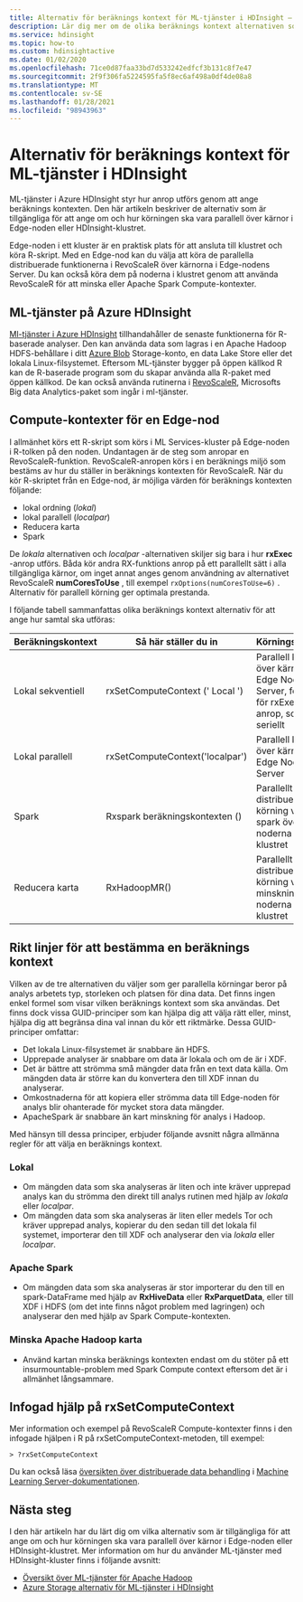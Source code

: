 ```yaml
---
title: Alternativ för beräknings kontext för ML-tjänster i HDInsight – Azure
description: Lär dig mer om de olika beräknings kontext alternativen som är tillgängliga för användare med ML-tjänster i HDInsight
ms.service: hdinsight
ms.topic: how-to
ms.custom: hdinsightactive
ms.date: 01/02/2020
ms.openlocfilehash: 71ce0d87faa33bd7d533242edfcf3b131c8f7e47
ms.sourcegitcommit: 2f9f306fa5224595fa5f8ec6af498a0df4de08a8
ms.translationtype: MT
ms.contentlocale: sv-SE
ms.lasthandoff: 01/28/2021
ms.locfileid: "98943963"
---
```

# <a name="compute-context-options-for-ml-services-on-hdinsight"></a>Alternativ för beräknings kontext för ML-tjänster i HDInsight

ML-tjänster i Azure HDInsight styr hur anrop utförs genom att ange beräknings kontexten. Den här artikeln beskriver de alternativ som är tillgängliga för att ange om och hur körningen ska vara parallell över kärnor i Edge-noden eller HDInsight-klustret.

Edge-noden i ett kluster är en praktisk plats för att ansluta till klustret och köra R-skript. Med en Edge-nod kan du välja att köra de parallella distribuerade funktionerna i RevoScaleR över kärnorna i Edge-nodens Server. Du kan också köra dem på noderna i klustret genom att använda RevoScaleR för att minska eller Apache Spark Compute-kontexter.

## <a name="ml-services-on-azure-hdinsight"></a>ML-tjänster på Azure HDInsight

[Ml-tjänster i Azure HDInsight](r-server-overview.md) tillhandahåller de senaste funktionerna för R-baserade analyser. Den kan använda data som lagras i en Apache Hadoop HDFS-behållare i ditt [Azure Blob](../../storage/common/storage-introduction.md "Azure Blob Storage") Storage-konto, en data Lake Store eller det lokala Linux-filsystemet. Eftersom ML-tjänster bygger på öppen källkod R kan de R-baserade program som du skapar använda alla R-paket med öppen källkod. De kan också använda rutinerna i [RevoScaleR](/machine-learning-server/r-reference/revoscaler/revoscaler), Microsofts Big data Analytics-paket som ingår i ml-tjänster.  

## <a name="compute-contexts-for-an-edge-node"></a>Compute-kontexter för en Edge-nod

I allmänhet körs ett R-skript som körs i ML Services-kluster på Edge-noden i R-tolken på den noden. Undantagen är de steg som anropar en RevoScaleR-funktion. RevoScaleR-anropen körs i en beräknings miljö som bestäms av hur du ställer in beräknings kontexten för RevoScaleR.  När du kör R-skriptet från en Edge-nod, är möjliga värden för beräknings kontexten följande:

- lokal ordning (*lokal*)
- lokal parallell (*localpar*)
- Reducera karta
- Spark

De *lokala* alternativen och *localpar* -alternativen skiljer sig bara i hur **rxExec** -anrop utförs. Båda kör andra RX-funktions anrop på ett parallellt sätt i alla tillgängliga kärnor, om inget annat anges genom användning av alternativet RevoScaleR **numCoresToUse** , till exempel `rxOptions(numCoresToUse=6)` . Alternativ för parallell körning ger optimala prestanda.

I följande tabell sammanfattas olika beräknings kontext alternativ för att ange hur samtal ska utföras:

| Beräkningskontext  | Så här ställer du in                      | Körningskontext                        |
| ---------------- | ------------------------------- | ---------------------------------------- |
| Lokal sekventiell | rxSetComputeContext (' Local ')    | Parallell körning över kärnorna i Edge Node Server, förutom för rxExec-anrop, som körs seriellt |
| Lokal parallell   | rxSetComputeContext('localpar') | Parallell körning över kärnorna i Edge Node Server |
| Spark            | Rxspark beräkningskontexten ()                       | Parallellt distribuerad körning via spark över noderna i HDI-klustret |
| Reducera karta       | RxHadoopMR()                    | Parallellt distribuerad körning via kart minskning över noderna i HDI-klustret |

## <a name="guidelines-for-deciding-on-a-compute-context"></a>Rikt linjer för att bestämma en beräknings kontext

Vilken av de tre alternativen du väljer som ger parallella körningar beror på analys arbetets typ, storleken och platsen för dina data. Det finns ingen enkel formel som visar vilken beräknings kontext som ska användas. Det finns dock vissa GUID-principer som kan hjälpa dig att välja rätt eller, minst, hjälpa dig att begränsa dina val innan du kör ett riktmärke. Dessa GUID-principer omfattar:

- Det lokala Linux-filsystemet är snabbare än HDFS.
- Upprepade analyser är snabbare om data är lokala och om de är i XDF.
- Det är bättre att strömma små mängder data från en text data källa. Om mängden data är större kan du konvertera den till XDF innan du analyserar.
- Omkostnaderna för att kopiera eller strömma data till Edge-noden för analys blir ohanterade för mycket stora data mängder.
- ApacheSpark är snabbare än kart minskning för analys i Hadoop.

Med hänsyn till dessa principer, erbjuder följande avsnitt några allmänna regler för att välja en beräknings kontext.

### <a name="local"></a>Lokal

- Om mängden data som ska analyseras är liten och inte kräver upprepad analys kan du strömma den direkt till analys rutinen med hjälp av *lokala* eller *localpar*.
- Om mängden data som ska analyseras är liten eller medels Tor och kräver upprepad analys, kopierar du den sedan till det lokala fil systemet, importerar den till XDF och analyserar den via *lokala* eller *localpar*.

### <a name="apache-spark"></a>Apache Spark

- Om mängden data som ska analyseras är stor importerar du den till en spark-DataFrame med hjälp av **RxHiveData** eller **RxParquetData**, eller till XDF i HDFS (om det inte finns något problem med lagringen) och analyserar den med hjälp av Spark Compute-kontexten.

### <a name="apache-hadoop-map-reduce"></a>Minska Apache Hadoop karta

- Använd kartan minska beräknings kontexten endast om du stöter på ett insurmountable-problem med Spark Compute context eftersom det är i allmänhet långsammare.  

## <a name="inline-help-on-rxsetcomputecontext"></a>Infogad hjälp på rxSetComputeContext
Mer information och exempel på RevoScaleR Compute-kontexter finns i den infogade hjälpen i R på rxSetComputeContext-metoden, till exempel:

```console
> ?rxSetComputeContext
```

Du kan också läsa [översikten över distribuerade data behandling](/machine-learning-server/r/how-to-revoscaler-distributed-computing) i [Machine Learning Server-dokumentationen](/machine-learning-server/).

## <a name="next-steps"></a>Nästa steg

I den här artikeln har du lärt dig om vilka alternativ som är tillgängliga för att ange om och hur körningen ska vara parallell över kärnor i Edge-noden eller HDInsight-klustret. Mer information om hur du använder ML-tjänster med HDInsight-kluster finns i följande avsnitt:

- [Översikt över ML-tjänster för Apache Hadoop](r-server-overview.md)
- [Azure Storage alternativ för ML-tjänster i HDInsight](r-server-storage.md)